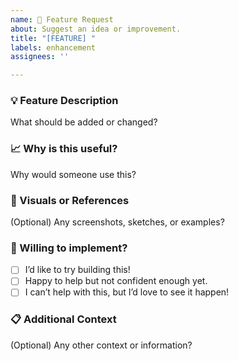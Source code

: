 ```yaml
---
name: 🚀 Feature Request
about: Suggest an idea or improvement.
title: "[FEATURE] "
labels: enhancement
assignees: ''

---
```


### 💡 Feature Description
What should be added or changed?

### 📈 Why is this useful?
Why would someone use this?

### 🎨 Visuals or References
(Optional) Any screenshots, sketches, or examples?

### 🤝 Willing to implement?
- [ ] I’d like to try building this!
- [ ] Happy to help but not confident enough yet.
- [ ] I can’t help with this, but I’d love to see it happen!

### 📋 Additional Context
(Optional) Any other context or information?
